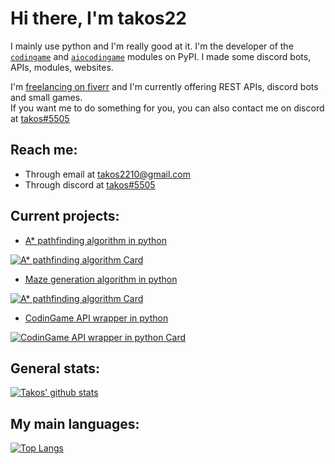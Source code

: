 # Hi there, I'm takos22

I mainly use python and I'm really good at it.
I'm the developer of the [`codingame`](https://pypi.org/project/codingame/) 
and [`aiocodingame`](https://pypi.org/project/aiocodingame/) modules on PyPI.
I made some discord bots, APIs, modules, websites.

I'm [freelancing on fiverr](https://www.fiverr.com/takos22) and I'm currently offering REST APIs, discord bots and small games.  
If you want me to do something for you, you can also contact me on discord at 
[takos#5505](https://discord.com/users/401346079733317634)


## Reach me:
- Through email at [takos2210@gmail.com](mailto://takos2210@gmail.com)
- Through discord at [takos#5505](https://discord.com/users/401346079733317634)

## Current projects:

  - [A* pathfinding algorithm in python](https://github.com/takos22/A-star)
  
  [![A* pathfinding algorithm Card](https://github-readme-stats.vercel.app/api/pin/?username=takos22&repo=A-star&theme=react)](https://github.com/takos22/A-star)

  - [Maze generation algorithm in python](https://github.com/takos22/Maze-generator)
  
  [![A* pathfinding algorithm Card](https://github-readme-stats.vercel.app/api/pin/?username=takos22&repo=Maze-generator&theme=react)](https://github.com/takos22/Maze-generator)

  - [CodinGame API wrapper in python](https://github.com/takos22/codingame)
  
  [![CodinGame API wrapper in python Card](https://github-readme-stats.vercel.app/api/pin/?username=takos22&repo=codingame&theme=react)](https://github.com/takos22/codingame)

## General stats:
[![Takos' github stats](https://github-readme-stats.vercel.app/api?username=takos22&show_icons=true&count_private=true&include_all_commits=true&theme=react)](https://github.com/takos22?tab=repositories)

## My main languages:
[![Top Langs](https://github-readme-stats.vercel.app/api/top-langs/?username=takos22&layout=compact&langs_count=3&theme=react)](https://github.com/takos22?tab=repositories)

<!--
**takos22/takos22** is a ✨ _special_ ✨ repository because its `README.md` (this file) appears on your GitHub profile.
-->
